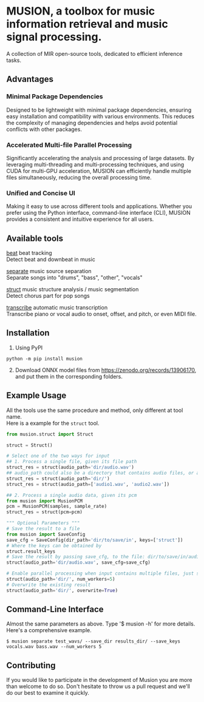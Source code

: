 # MUSION, a toolbox for music information retrieval and music signal processing.
A collection of MIR open-source tools, dedicated to efficient inference tasks.

## Advantages
### Minimal Package Dependencies
Designed to be lightweight with minimal package dependencies, ensuring easy installation and compatibility with various environments. This reduces the complexity of managing dependencies and helps avoid potential conflicts with other packages.

### Accelerated Multi-file Parallel Processing
Significantly accelerating the analysis and processing of large datasets. By leveraging multi-threading and multi-processing techniques, and using CUDA for multi-GPU acceleration, MUSION can efficiently handle multiple files simultaneously, reducing the overall processing time.

### Unified and Concise UI
Making it easy to use across different tools and applications. Whether you prefer using the Python interface, command-line interface (CLI), MUSION provides a consistent and intuitive experience for all users.


## Available tools
[beat](musion/beat/README.md) beat tracking    
Detect beat and downbeat in music

[separate](musion/separate/README.md) music source separation  
Separate songs into "drums", "bass", "other", "vocals"

[struct](musion/struct/README.md) music structure analysis / music segmentation  
Detect chorus part for pop songs

[transcribe](musion/transcribe/README.md) automatic music transcription  
Transcribe piano or vocal audio to onset, offset, and pitch, or even MIDI file.

## Installation
1. Using PyPI
```shell
python -m pip install musion
```
2. Download ONNX model files from https://zenodo.org/records/13906170, and put them in the corresponding folders.


## Example Usage
All the tools use the same procedure and method, only different at tool name.  
Here is a example for the `struct` tool.
```python
from musion.struct import Struct

struct = Struct()

# Select one of the two ways for input
## 1. Process a single file, given its file path
struct_res = struct(audio_path='dir/audio.wav')
## audio_path could also be a directory that contains audio files, or a list of audio paths.
struct_res = struct(audio_path='dir/')
struct_res = struct(audio_path=['audio1.wav', 'audio2.wav'])

## 2. Process a single audio data, given its pcm
from musion import MusionPCM
pcm = MusionPCM(samples, sample_rate)
struct_res = struct(pcm=pcm)

""" Optional Parameters """
# Save the result to a file
from musion import SaveConfig
save_cfg = SaveConfig(dir_path='dir/to/save/in', keys=['struct'])
# Where the keys can be obtained by
struct.result_keys
# Save the result by passing save_cfg, to the file: dir/to/save/in/audio.strcut
struct(audio_path='dir/audio.wav', save_cfg=save_cfg)

# Enable parallel processing when input contains multiple files, just set a proper number for num_workers
struct(audio_path='dir/', num_workers=5)
# Overwrite the existing result
struct(audio_path='dir/', overwrite=True)
```
## Command-Line Interface
Almost the same parameters as above. Type '$ musion -h' for more details. Here's a comprehensive example.
```shell
$ musion separate test_wavs/ --save_dir results_dir/ --save_keys vocals.wav bass.wav --num_workers 5
```

## Contributing
If you would like to participate in the development of Musion you are more than welcome to do so. Don't hesitate to throw us a pull request and we'll do our best to examine it quickly.
